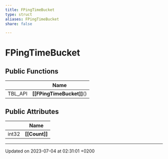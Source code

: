 ```yaml
---
title: FPingTimeBucket
type: struct
aliases: FPingTimeBucket
share: false

---
```


# FPingTimeBucket





## Public Functions

|                | Name           |
| -------------- | -------------- |
| TBL_API | **[[FPingTimeBucket]]**() |

## Public Attributes

|                | Name           |
| -------------- | -------------- |
| int32 | **[[Count]]**  |

-------------------------------

Updated on 2023-07-04 at 02:31:01 +0200